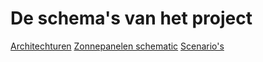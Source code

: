 # De schema's van het project

[Architechturen](/Schema's/Architecturen)
[Zonnepanelen schematic](/Schema's/Zonnepanelen)
[Scenario's](/Schema's/scenario's)
